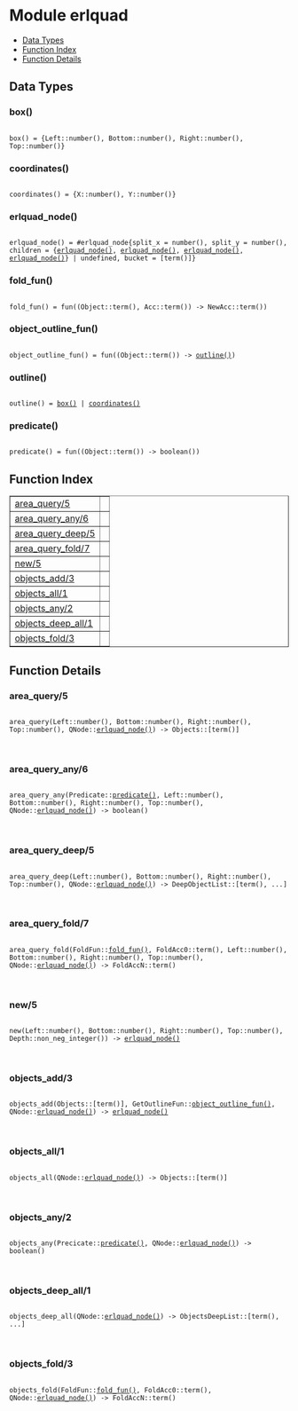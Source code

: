

# Module erlquad #
* [Data Types](#types)
* [Function Index](#index)
* [Function Details](#functions)

<a name="types"></a>

## Data Types ##




### <a name="type-box">box()</a> ###


<pre><code>
box() = {Left::number(), Bottom::number(), Right::number(), Top::number()}
</code></pre>




### <a name="type-coordinates">coordinates()</a> ###


<pre><code>
coordinates() = {X::number(), Y::number()}
</code></pre>




### <a name="type-erlquad_node">erlquad_node()</a> ###


<pre><code>
erlquad_node() = #erlquad_node{split_x = number(), split_y = number(), children = {<a href="#type-erlquad_node">erlquad_node()</a>, <a href="#type-erlquad_node">erlquad_node()</a>, <a href="#type-erlquad_node">erlquad_node()</a>, <a href="#type-erlquad_node">erlquad_node()</a>} | undefined, bucket = [term()]}
</code></pre>




### <a name="type-fold_fun">fold_fun()</a> ###


<pre><code>
fold_fun() = fun((Object::term(), Acc::term()) -&gt; NewAcc::term())
</code></pre>




### <a name="type-object_outline_fun">object_outline_fun()</a> ###


<pre><code>
object_outline_fun() = fun((Object::term()) -&gt; <a href="#type-outline">outline()</a>)
</code></pre>




### <a name="type-outline">outline()</a> ###


<pre><code>
outline() = <a href="#type-box">box()</a> | <a href="#type-coordinates">coordinates()</a>
</code></pre>




### <a name="type-predicate">predicate()</a> ###


<pre><code>
predicate() = fun((Object::term()) -&gt; boolean())
</code></pre>

<a name="index"></a>

## Function Index ##


<table width="100%" border="1" cellspacing="0" cellpadding="2" summary="function index"><tr><td valign="top"><a href="#area_query-5">area_query/5</a></td><td></td></tr><tr><td valign="top"><a href="#area_query_any-6">area_query_any/6</a></td><td></td></tr><tr><td valign="top"><a href="#area_query_deep-5">area_query_deep/5</a></td><td></td></tr><tr><td valign="top"><a href="#area_query_fold-7">area_query_fold/7</a></td><td></td></tr><tr><td valign="top"><a href="#new-5">new/5</a></td><td></td></tr><tr><td valign="top"><a href="#objects_add-3">objects_add/3</a></td><td></td></tr><tr><td valign="top"><a href="#objects_all-1">objects_all/1</a></td><td></td></tr><tr><td valign="top"><a href="#objects_any-2">objects_any/2</a></td><td></td></tr><tr><td valign="top"><a href="#objects_deep_all-1">objects_deep_all/1</a></td><td></td></tr><tr><td valign="top"><a href="#objects_fold-3">objects_fold/3</a></td><td></td></tr></table>


<a name="functions"></a>

## Function Details ##

<a name="area_query-5"></a>

### area_query/5 ###

<pre><code>
area_query(Left::number(), Bottom::number(), Right::number(), Top::number(), QNode::<a href="#type-erlquad_node">erlquad_node()</a>) -&gt; Objects::[term()]
</code></pre>
<br />

<a name="area_query_any-6"></a>

### area_query_any/6 ###

<pre><code>
area_query_any(Predicate::<a href="#type-predicate">predicate()</a>, Left::number(), Bottom::number(), Right::number(), Top::number(), QNode::<a href="#type-erlquad_node">erlquad_node()</a>) -&gt; boolean()
</code></pre>
<br />

<a name="area_query_deep-5"></a>

### area_query_deep/5 ###

<pre><code>
area_query_deep(Left::number(), Bottom::number(), Right::number(), Top::number(), QNode::<a href="#type-erlquad_node">erlquad_node()</a>) -&gt; DeepObjectList::[term(), ...]
</code></pre>
<br />

<a name="area_query_fold-7"></a>

### area_query_fold/7 ###

<pre><code>
area_query_fold(FoldFun::<a href="#type-fold_fun">fold_fun()</a>, FoldAcc0::term(), Left::number(), Bottom::number(), Right::number(), Top::number(), QNode::<a href="#type-erlquad_node">erlquad_node()</a>) -&gt; FoldAccN::term()
</code></pre>
<br />

<a name="new-5"></a>

### new/5 ###

<pre><code>
new(Left::number(), Bottom::number(), Right::number(), Top::number(), Depth::non_neg_integer()) -&gt; <a href="#type-erlquad_node">erlquad_node()</a>
</code></pre>
<br />

<a name="objects_add-3"></a>

### objects_add/3 ###

<pre><code>
objects_add(Objects::[term()], GetOutlineFun::<a href="#type-object_outline_fun">object_outline_fun()</a>, QNode::<a href="#type-erlquad_node">erlquad_node()</a>) -&gt; <a href="#type-erlquad_node">erlquad_node()</a>
</code></pre>
<br />

<a name="objects_all-1"></a>

### objects_all/1 ###

<pre><code>
objects_all(QNode::<a href="#type-erlquad_node">erlquad_node()</a>) -&gt; Objects::[term()]
</code></pre>
<br />

<a name="objects_any-2"></a>

### objects_any/2 ###

<pre><code>
objects_any(Precicate::<a href="#type-predicate">predicate()</a>, QNode::<a href="#type-erlquad_node">erlquad_node()</a>) -&gt; boolean()
</code></pre>
<br />

<a name="objects_deep_all-1"></a>

### objects_deep_all/1 ###

<pre><code>
objects_deep_all(QNode::<a href="#type-erlquad_node">erlquad_node()</a>) -&gt; ObjectsDeepList::[term(), ...]
</code></pre>
<br />

<a name="objects_fold-3"></a>

### objects_fold/3 ###

<pre><code>
objects_fold(FoldFun::<a href="#type-fold_fun">fold_fun()</a>, FoldAcc0::term(), QNode::<a href="#type-erlquad_node">erlquad_node()</a>) -&gt; FoldAccN::term()
</code></pre>
<br />

